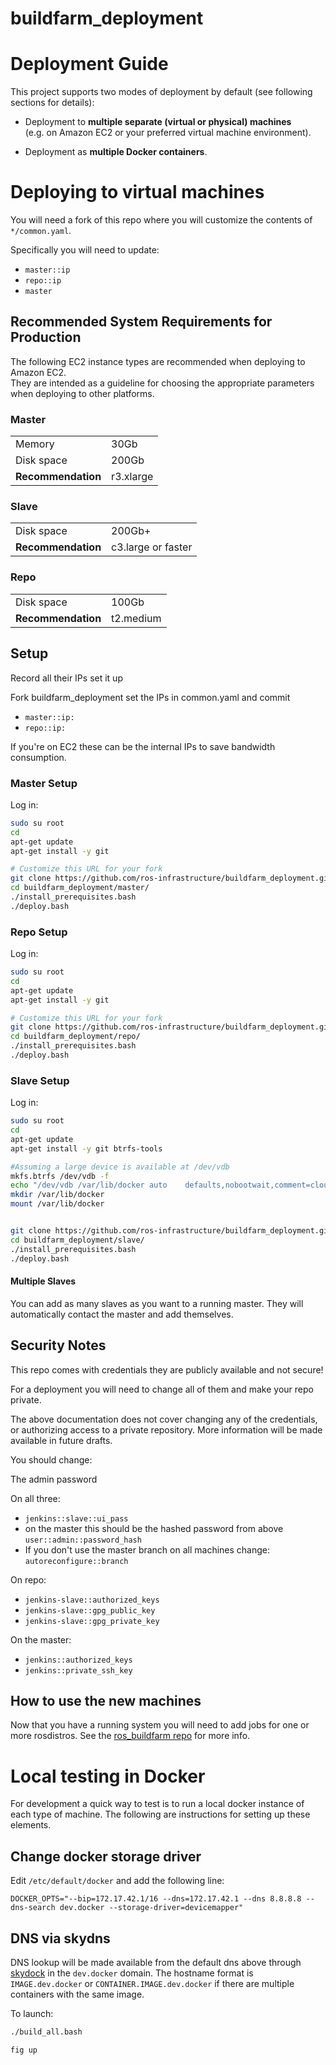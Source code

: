 # buildfarm_deployment



# Deployment Guide

This project supports two modes of deployment by default (see following sections for details):

* Deployment to **multiple separate (virtual or physical) machines**<br/>
  (e.g. on Amazon EC2 or your preferred virtual machine environment).

* Deployment as **multiple Docker containers**.

# Deploying to virtual machines

You will need a fork of this repo where you will customize the contents of `*/common.yaml`.

Specifically you will need to update:
  * `master::ip`
  * `repo::ip`
  * `master`

## Recommended System Requirements for Production

The following EC2 instance types are recommended when deploying to Amazon EC2.<br/>
They are intended as a guideline for choosing the appropriate parameters when deploying to other platforms.

### Master

<table>
<tr><td>Memory</td><td>30Gb</td></tr>
<tr><td>Disk space</td><td>200Gb</td></tr>
<tr><td><strong>Recommendation</strong></td><td>r3.xlarge</td></tr>
</table>

### Slave

<table>
<tr><td>Disk space</td><td>200Gb+</td></tr>
<tr><td><strong>Recommendation</strong></td><td>c3.large or faster</td></tr>
</table>

### Repo

<table>
<tr><td>Disk space</td><td>100Gb</td></tr>
<tr><td><strong>Recommendation</strong></td><td>t2.medium</td></tr>
</table>

## Setup

Record all their IPs set it up

Fork buildfarm_deployment set the IPs in common.yaml and commit
  * `master::ip:`
  * `repo::ip:`

If you're on EC2 these can be the internal IPs to save bandwidth consumption.



### Master Setup

Log in:

```bash
sudo su root
cd
apt-get update
apt-get install -y git

# Customize this URL for your fork
git clone https://github.com/ros-infrastructure/buildfarm_deployment.git
cd buildfarm_deployment/master/
./install_prerequisites.bash
./deploy.bash
```

### Repo Setup

Log in:

```bash
sudo su root
cd
apt-get update
apt-get install -y git

# Customize this URL for your fork
git clone https://github.com/ros-infrastructure/buildfarm_deployment.git
cd buildfarm_deployment/repo/
./install_prerequisites.bash
./deploy.bash
```

### Slave Setup

Log in:

```bash
sudo su root
cd
apt-get update
apt-get install -y git btrfs-tools

#Assuming a large device is available at /dev/vdb
mkfs.btrfs /dev/vdb -f
echo "/dev/vdb /var/lib/docker auto    defaults,nobootwait,comment=cloudconfig 0   2">> /etc/fstab
mkdir /var/lib/docker
mount /var/lib/docker


git clone https://github.com/ros-infrastructure/buildfarm_deployment.git -b ec2test_btrfs
cd buildfarm_deployment/slave/
./install_prerequisites.bash
./deploy.bash
```

#### Multiple Slaves

You can add as many slaves as you want to a running master.
They will automatically contact the master and add themselves.

## Security Notes

This repo comes with credentials they are publicly available and not secure!

For a deployment you will need to change all of them and make your repo private.

The above documentation does not cover changing any of the credentials, or authorizing access to a private repository.
More information will be made available in future drafts.

You should change:

The admin password

On all three:
 * `jenkins::slave::ui_pass`
 * on the master this should be the hashed password from above `user::admin::password_hash`
 * If you don't use the master branch on all machines change: `autoreconfigure::branch`


 On repo:
 * `jenkins-slave::authorized_keys`
 * `jenkins-slave::gpg_public_key`
 * `jenkins-slave::gpg_private_key`


 On the master:
  * `jenkins::authorized_keys`
  * `jenkins::private_ssh_key`


## How to use the new machines

Now that you have a running system you will need to add jobs for one or more rosdistros.
See the [ros_buildfarm repo](https://github.com/ros-infrastructure/ros_buildfarm) for more info.



# Local testing in Docker

For development a quick way to test is to run a local docker instance of each type of machine.
The following are instructions for setting up these elements.

## Change docker storage driver

Edit `/etc/default/docker` and add the following line:

    DOCKER_OPTS="--bip=172.17.42.1/16 --dns=172.17.42.1 --dns 8.8.8.8 --dns-search dev.docker --storage-driver=devicemapper"

## DNS via skydns

DNS lookup will be made available from the default dns above through [skydock](https://github.com/crosbymichael/skydock) in the `dev.docker` domain.
The hostname format is `IMAGE.dev.docker` or `CONTAINER.IMAGE.dev.docker` if there are multiple containers with the same image.

To launch:

```bash
./build_all.bash

fig up
```

